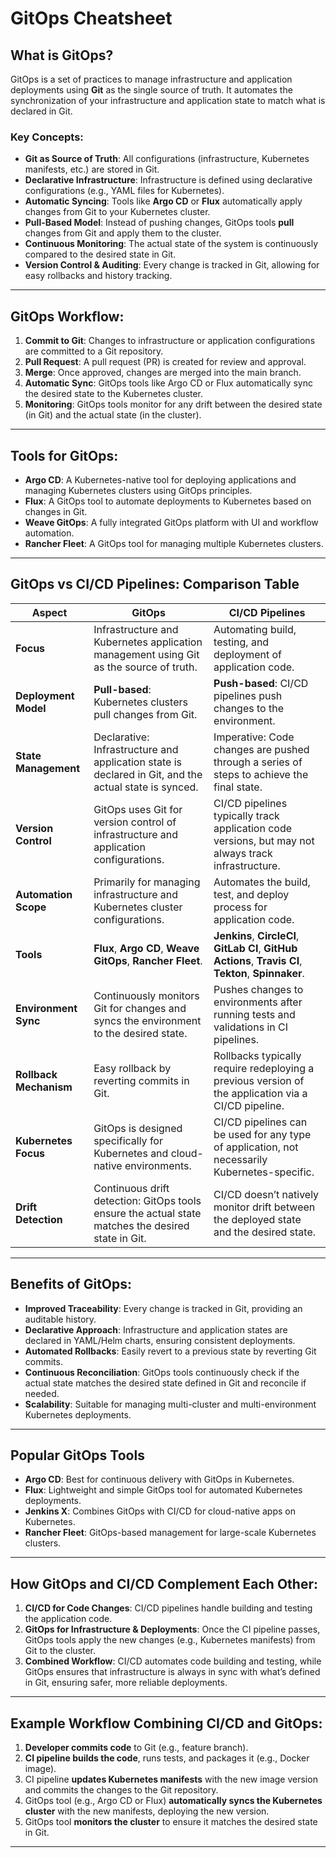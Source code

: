 # GitOps Cheatsheet

## What is GitOps?
GitOps is a set of practices to manage infrastructure and application deployments using **Git** as the single source of truth. It automates the synchronization of your infrastructure and application state to match what is declared in Git.

### Key Concepts:
- **Git as Source of Truth**: All configurations (infrastructure, Kubernetes manifests, etc.) are stored in Git.
- **Declarative Infrastructure**: Infrastructure is defined using declarative configurations (e.g., YAML files for Kubernetes).
- **Automatic Syncing**: Tools like **Argo CD** or **Flux** automatically apply changes from Git to your Kubernetes cluster.
- **Pull-Based Model**: Instead of pushing changes, GitOps tools **pull** changes from Git and apply them to the cluster.
- **Continuous Monitoring**: The actual state of the system is continuously compared to the desired state in Git.
- **Version Control & Auditing**: Every change is tracked in Git, allowing for easy rollbacks and history tracking.

---

## GitOps Workflow:
1. **Commit to Git**: Changes to infrastructure or application configurations are committed to a Git repository.
2. **Pull Request**: A pull request (PR) is created for review and approval.
3. **Merge**: Once approved, changes are merged into the main branch.
4. **Automatic Sync**: GitOps tools like Argo CD or Flux automatically sync the desired state to the Kubernetes cluster.
5. **Monitoring**: GitOps tools monitor for any drift between the desired state (in Git) and the actual state (in the cluster).

---

## Tools for GitOps:
- **Argo CD**: A Kubernetes-native tool for deploying applications and managing Kubernetes clusters using GitOps principles.
- **Flux**: A GitOps tool to automate deployments to Kubernetes based on changes in Git.
- **Weave GitOps**: A fully integrated GitOps platform with UI and workflow automation.
- **Rancher Fleet**: A GitOps tool for managing multiple Kubernetes clusters.

---

## GitOps vs CI/CD Pipelines: Comparison Table

| **Aspect**                | **GitOps**                                                                                             | **CI/CD Pipelines**                                                                                     |
|---------------------------|--------------------------------------------------------------------------------------------------------|---------------------------------------------------------------------------------------------------------|
| **Focus**                 | Infrastructure and Kubernetes application management using Git as the source of truth.                 | Automating build, testing, and deployment of application code.                                           |
| **Deployment Model**      | **Pull-based**: Kubernetes clusters pull changes from Git.                                              | **Push-based**: CI/CD pipelines push changes to the environment.                                         |
| **State Management**      | Declarative: Infrastructure and application state is declared in Git, and the actual state is synced.   | Imperative: Code changes are pushed through a series of steps to achieve the final state.                |
| **Version Control**       | GitOps uses Git for version control of infrastructure and application configurations.                   | CI/CD pipelines typically track application code versions, but may not always track infrastructure.       |
| **Automation Scope**      | Primarily for managing infrastructure and Kubernetes cluster configurations.                           | Automates the build, test, and deploy process for application code.                                      |
| **Tools**                 | **Flux**, **Argo CD**, **Weave GitOps**, **Rancher Fleet**.                                             | **Jenkins**, **CircleCI**, **GitLab CI**, **GitHub Actions**, **Travis CI**, **Tekton**, **Spinnaker**.   |
| **Environment Sync**      | Continuously monitors Git for changes and syncs the environment to the desired state.                   | Pushes changes to environments after running tests and validations in CI pipelines.                      |
| **Rollback Mechanism**    | Easy rollback by reverting commits in Git.                                                             | Rollbacks typically require redeploying a previous version of the application via a CI/CD pipeline.      |
| **Kubernetes Focus**      | GitOps is designed specifically for Kubernetes and cloud-native environments.                          | CI/CD pipelines can be used for any type of application, not necessarily Kubernetes-specific.            |
| **Drift Detection**       | Continuous drift detection: GitOps tools ensure the actual state matches the desired state in Git.      | CI/CD doesn’t natively monitor drift between the deployed state and the desired state.                   |

---

## Benefits of GitOps:
- **Improved Traceability**: Every change is tracked in Git, providing an auditable history.
- **Declarative Approach**: Infrastructure and application states are declared in YAML/Helm charts, ensuring consistent deployments.
- **Automated Rollbacks**: Easily revert to a previous state by reverting Git commits.
- **Continuous Reconciliation**: GitOps tools continuously check if the actual state matches the desired state defined in Git and reconcile if needed.
- **Scalability**: Suitable for managing multi-cluster and multi-environment Kubernetes deployments.

---

## Popular GitOps Tools
- **Argo CD**: Best for continuous delivery with GitOps in Kubernetes.
- **Flux**: Lightweight and simple GitOps tool for automated Kubernetes deployments.
- **Jenkins X**: Combines GitOps with CI/CD for cloud-native apps on Kubernetes.
- **Rancher Fleet**: GitOps-based management for large-scale Kubernetes clusters.

---

## How GitOps and CI/CD Complement Each Other:
1. **CI/CD for Code Changes**: CI/CD pipelines handle building and testing the application code.
2. **GitOps for Infrastructure & Deployments**: Once the CI pipeline passes, GitOps tools apply the new changes (e.g., Kubernetes manifests) from Git to the cluster.
3. **Combined Workflow**: CI/CD automates code building and testing, while GitOps ensures that infrastructure is always in sync with what’s defined in Git, ensuring safer, more reliable deployments.

---

## Example Workflow Combining CI/CD and GitOps:
1. **Developer commits code** to Git (e.g., feature branch).
2. **CI pipeline builds the code**, runs tests, and packages it (e.g., Docker image).
3. CI pipeline **updates Kubernetes manifests** with the new image version and commits the changes to the Git repository.
4. GitOps tool (e.g., Argo CD or Flux) **automatically syncs the Kubernetes cluster** with the new manifests, deploying the new version.
5. GitOps tool **monitors the cluster** to ensure it matches the desired state in Git.

---

